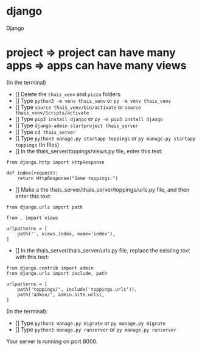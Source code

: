 # django
Django

# project => project can have many apps => apps can have many views

(In the terminal)
- [] Delete the `thais_venv` and `pizza` folders.
- [] Type `python3 -m venv thais_venv` or `py -m venv thais_venv`
- [] Type `source thais_venv/bin/activate` or `source thais_venv/Scripts/activate`
- [] Type `pip3 install django` or `py -m pip3 install django`
- [] Type `django-admin startproject thais_server`
- [] Type `cd thais_server`
- [] Type `python3 manage.py startapp toppings` or `py manage.py startapp toppings`
(In files)
- [] In the thais_server/toppings/views.py file, enter this text:

```
from django.http import HttpResponse

def index(request):
    return HttpResponse("Some toppings.")
```

- [] Make a the thais_server/thais_server/toppings/urls.py file, and then enter this text:

```
from django.urls import path

from . import views

urlpatterns = [
    path('', views.index, name='index'),
]
```

- [] In the thais_server/thais_server/urls.py file, replace the existing text with this text:

```
from django.contrib import admin
from django.urls import include, path

urlpatterns = [
    path('toppings/', include('toppings.urls')),
    path('admin/', admin.site.urls),
]
```
(In the terminal):
- [] Type `python3 manage.py migrate` or `py manage.py migrate`
- [] Type `python3 manage.py runserver` or `py manage.py runserver`

Your server is running on port 8000.